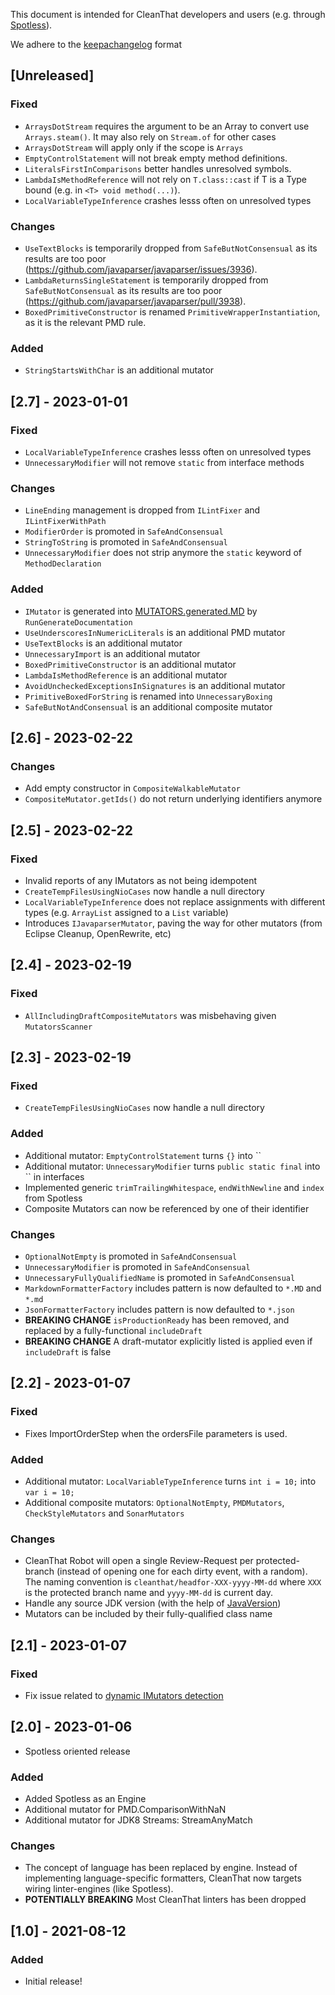 This document is intended for CleanThat developers and users (e.g. through [Spotless](https://github.com/diffplug/spotless)).

We adhere to the [keepachangelog](https://keepachangelog.com/en/1.0.0/) format

## [Unreleased]
### Fixed
* `ArraysDotStream` requires the argument to be an Array to convert use `Arrays.steam()`. It may also rely on `Stream.of` for other cases
* `ArraysDotStream` will apply only if the scope is `Arrays`
* `EmptyControlStatement` will not break empty method definitions.
* `LiteralsFirstInComparisons` better handles unresolved symbols.
* `LambdaIsMethodReference` will not rely on `T.class::cast` if T is a Type bound (e.g. in `<T> void method(...)`).
* `LocalVariableTypeInference` crashes lesss often on unresolved types
### Changes
* `UseTextBlocks` is temporarily dropped from `SafeButNotConsensual` as its results are too poor (https://github.com/javaparser/javaparser/issues/3936).
* `LambdaReturnsSingleStatement` is temporarily dropped from `SafeButNotConsensual` as its results are too poor (https://github.com/javaparser/javaparser/pull/3938).
* `BoxedPrimitiveConstructor` is renamed `PrimitiveWrapperInstantiation`, as it is the relevant PMD rule.
### Added
* `StringStartsWithChar` is an additional mutator

## [2.7] - 2023-01-01
### Fixed
* `LocalVariableTypeInference` crashes lesss often on unresolved types
* `UnnecessaryModifier` will not remove `static` from interface methods
### Changes
* `LineEnding` management is dropped from `ILintFixer` and `ILintFixerWithPath`
* `ModifierOrder` is promoted in `SafeAndConsensual`
* `StringToString` is promoted in `SafeAndConsensual`
* `UnnecessaryModifier` does not strip anymore the `static` keyword of `MethodDeclaration`
### Added
* `IMutator` is generated into [MUTATORS.generated.MD](MUTATORS.generated.MD) by `RunGenerateDocumentation`
* `UseUnderscoresInNumericLiterals` is an additional PMD mutator
* `UseTextBlocks` is an additional mutator
* `UnnecessaryImport` is an additional mutator
* `BoxedPrimitiveConstructor` is an additional mutator
* `LambdaIsMethodReference` is an additional mutator
* `AvoidUncheckedExceptionsInSignatures` is an additional mutator
* `PrimitiveBoxedForString` is renamed into `UnnecessaryBoxing`
* `SafeButNotAndConsensual` is an additional composite mutator

## [2.6] - 2023-02-22
### Changes
* Add empty constructor in `CompositeWalkableMutator`
* `CompositeMutator.getIds()` do not return underlying identifiers anymore

## [2.5] - 2023-02-22
### Fixed
* Invalid reports of any IMutators as not being idempotent
* `CreateTempFilesUsingNioCases` now handle a null directory
* `LocalVariableTypeInference` does not replace assignments with different types (e.g. `ArrayList` assigned to a `List` variable)
* Introduces `IJavaparserMutator`, paving the way for other mutators (from Eclipse Cleanup, OpenRewrite, etc)

## [2.4] - 2023-02-19
### Fixed
* `AllIncludingDraftCompositeMutators` was misbehaving given `MutatorsScanner`

## [2.3] - 2023-02-19
### Fixed
* `CreateTempFilesUsingNioCases` now handle a null directory
### Added
* Additional mutator: `EmptyControlStatement` turns `{}` into ``
* Additional mutator: `UnnecessaryModifier` turns `public static final` into `` in interfaces
* Implemented generic `trimTrailingWhitespace`, `endWithNewline` and `index` from Spotless
* Composite Mutators can now be referenced by one of their identifier
### Changes
* `OptionalNotEmpty` is promoted in `SafeAndConsensual`
* `UnnecessaryModifier` is promoted in `SafeAndConsensual`
* `UnnecessaryFullyQualifiedName` is promoted in `SafeAndConsensual`
* `MarkdownFormatterFactory` includes pattern is now defaulted to `*.MD` and `*.md`
* `JsonFormatterFactory` includes pattern is now defaulted to `*.json`
* **BREAKING CHANGE** `isProductionReady` has been removed, and replaced by a fully-functional `includeDraft`
* **BREAKING CHANGE** A draft-mutator explicitly listed is applied even if `includeDraft` is false

## [2.2] - 2023-01-07
### Fixed
* Fixes ImportOrderStep when the ordersFile parameters is used.
### Added
* Additional mutator: `LocalVariableTypeInference` turns `int i = 10;` into `var i = 10;`
* Additional composite mutators: `OptionalNotEmpty`, `PMDMutators`, `CheckStyleMutators` and `SonarMutators`
### Changes
* CleanThat Robot will open a single Review-Request per protected-branch (instead of opening one for each dirty event, with a random). The naming convention is `cleanthat/headfor-XXX-yyyy-MM-dd` where `XXX` is the protected branch name and `yyyy-MM-dd` is current day.
* Handle any source JDK version (with the help of [JavaVersion](https://github.com/codehaus-plexus/plexus-languages/blob/master/plexus-java/src/main/java/org/codehaus/plexus/languages/java/version/JavaVersion.java))
* Mutators can be included by their fully-qualified class name

## [2.1] - 2023-01-07
### Fixed
* Fix issue related to [dynamic IMutators detection](https://github.com/solven-eu/cleanthat/blob/master/java/src/main/java/eu/solven/cleanthat/engine/java/refactorer/MutatorsScanner.java)

## [2.0] - 2023-01-06
* Spotless oriented release
### Added
* Added Spotless as an Engine
* Additional mutator for PMD.ComparisonWithNaN
* Additional mutator for JDK8 Streams: StreamAnyMatch
### Changes
* The concept of language has been replaced by engine. Instead of implementing language-specific formatters, CleanThat now targets wiring linter-engines (like Spotless).
* **POTENTIALLY BREAKING** Most CleanThat linters has been dropped


## [1.0] - 2021-08-12
### Added
* Initial release!